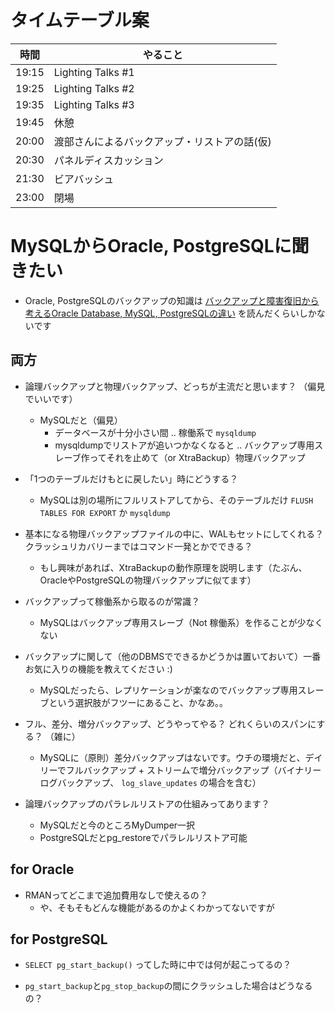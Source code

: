 # タイムテーブル案

|時間  |やること| 
|------|--------|
|19:15|Lighting Talks #1|
|19:25|Lighting Talks #2|
|19:35|Lighting Talks #3|
|19:45|休憩|
|20:00|渡部さんによるバックアップ・リストアの話(仮)|
|20:30|パネルディスカッション|
|21:30|ビアバッシュ|
|23:00|閉場|

# MySQLからOracle, PostgreSQLに聞きたい

- Oracle, PostgreSQLのバックアップの知識は [バックアップと障害復旧から考えるOracle Database, MySQL, PostgreSQLの違い](http://www.slideshare.net/ryotawatabe/2016715-jpoug-rdbms-backup-architecture) を読んだくらいしかないです

## 両方

- 論理バックアップと物理バックアップ、どっちが主流だと思います？ （偏見でいいです）
  - MySQLだと（偏見）
    - データベースが十分小さい間 .. 稼働系で `mysqldump`
    - mysqldumpでリストアが追いつかなくなると .. バックアップ専用スレーブ作ってそれを止めて（or XtraBackup）物理バックアップ

- 「1つのテーブルだけもとに戻したい」時にどうする？
  - MySQLは別の場所にフルリストアしてから、そのテーブルだけ `FLUSH TABLES FOR EXPORT` か `mysqldump`

- 基本になる物理バックアップファイルの中に、WALもセットにしてくれる？ クラッシュリカバリーまではコマンド一発とかでできる？
  - もし興味があれば、XtraBackupの動作原理を説明します（たぶん、OracleやPostgreSQLの物理バックアップに似てます）

- バックアップって稼働系から取るのが常識？
  - MySQLはバックアップ専用スレーブ（Not 稼働系）を作ることが少なくない

- バックアップに関して（他のDBMSでできるかどうかは置いておいて）一番お気に入りの機能を教えてください :)
  - MySQLだったら、レプリケーションが楽なのでバックアップ専用スレーブという選択肢がフツーにあること、かなあ。。

- フル、差分、増分バックアップ、どうやってやる？ どれくらいのスパンにする？ （雑に）
  - MySQLに（原則）差分バックアップはないです。ウチの環境だと、デイリーでフルバックアップ + ストリームで増分バックアップ（バイナリーログバックアップ、 `log_slave_updates` の場合を含む）

- 論理バックアップのパラレルリストアの仕組みってあります？
  - MySQLだと今のところMyDumper一択
  - PostgreSQLだとpg_restoreでパラレルリストア可能

## for Oracle 

- RMANってどこまで追加費用なしで使えるの？
  - や、そもそもどんな機能があるのかよくわかってないですが

## for PostgreSQL

- `SELECT pg_start_backup()` ってした時に中では何が起こってるの？

- `pg_start_backup`と`pg_stop_backup`の間にクラッシュした場合はどうなるの？
